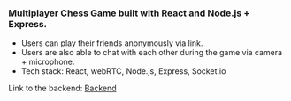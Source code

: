 ### Multiplayer Chess Game built with React and Node.js + Express. 

- Users can play their friends anonymously via link.
- Users are also able to chat with each other during the game via camera + microphone. 
- Tech stack: React, webRTC, Node.js, Express, Socket.io

Link to the backend: [Backend](https://github.com/ProjectsByJackHe/multiplayer-chess-game-backend)
